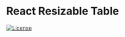 # React Resizable Table

[![License](https://img.shields.io/badge/License-Apache%202.0-blue.svg)](https://opensource.org/licenses/Apache-2.0)
